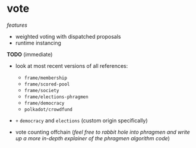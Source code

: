 # vote

*features*
* weighted voting with dispatched proposals
* runtime instancing

**TODO** (immediate)
* look at most recent versions of all references:
    * `frame/membership`
    * `frame/scored-pool`
    * `frame/society`
    * `frame/elections-phragmen`
    * `frame/democracy`
    * `polkadot/crowdfund`

* `+` `democracy` and `elections` (custom origin specifically)

* vote counting offchain (*feel free to rabbit hole into phragmen and write up a more in-depth explainer of the phragmen algorithm code*)